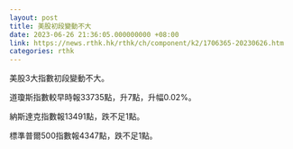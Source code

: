```yaml
---
layout: post
title: 美股初段變動不大
date: 2023-06-26 21:36:05.000000000 +08:00
link: https://news.rthk.hk/rthk/ch/component/k2/1706365-20230626.htm
categories: rthk
---
```


美股3大指數初段變動不大。

道瓊斯指數較早時報33735點，升7點，升幅0.02%。

納斯達克指數報13491點，跌不足1點。

標準普爾500指數報4347點，跌不足1點。
